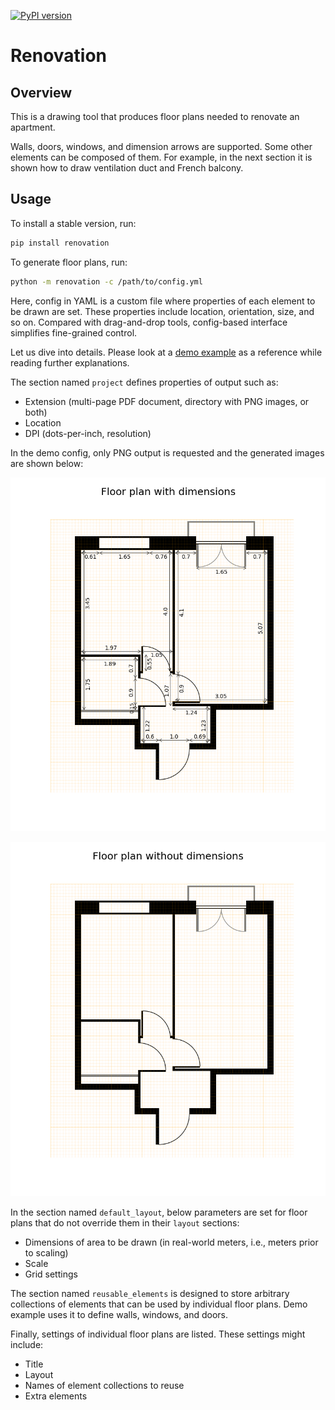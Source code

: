 [![PyPI version](https://badge.fury.io/py/renovation.svg)](https://pypi.org/project/renovation/)

# Renovation

## Overview

This is a drawing tool that produces floor plans needed to renovate an apartment.

Walls, doors, windows, and dimension arrows are supported. Some other elements can be composed of them. For example, in the next section it is shown how to draw ventilation duct and French balcony.

## Usage

To install a stable version, run:
```bash
pip install renovation
```

To generate floor plans, run:
```bash
python -m renovation -c /path/to/config.yml
```
Here, config in YAML is a custom file where properties of each element to be drawn are set. These properties include location, orientation, size, and so on. Compared with drag-and-drop tools, config-based interface simplifies fine-grained control.

Let us dive into details. Please look at a [demo example](https://github.com/Nikolay-Lysenko/renovation/blob/master/docs/demo_config.yml) as a reference while reading further explanations.

The section named `project` defines properties of output such as:
* Extension (multi-page PDF document, directory with PNG images, or both)
* Location
* DPI (dots-per-inch, resolution)

In the demo config, only PNG output is requested and the generated images are shown below: 

![floor_plan_with_dimensions.png](https://github.com/Nikolay-Lysenko/renovation/blob/master/docs/images/floor_plan_with_dimensions.png)

![floor_plan_without_dimensions.png](https://github.com/Nikolay-Lysenko/renovation/blob/master/docs/images/floor_plan_without_dimensions.png)

In the section named `default_layout`, below parameters are set for floor plans that do not override them in their `layout` sections:
* Dimensions of area to be drawn (in real-world meters, i.e., meters prior to scaling)
* Scale
* Grid settings

The section named `reusable_elements` is designed to store arbitrary collections of elements that can be used by individual floor plans. Demo example uses it to define walls, windows, and doors.

Finally, settings of individual floor plans are listed. These settings might include:
* Title
* Layout
* Names of element collections to reuse
* Extra elements
